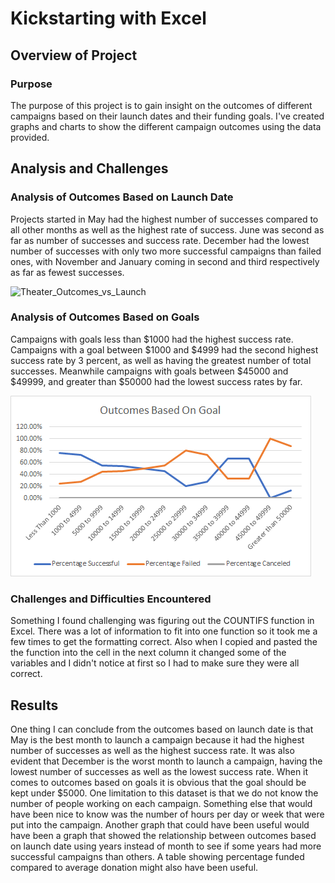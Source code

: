 # Kickstarting with Excel
## Overview of Project
### Purpose
The purpose of this project is to gain insight on the outcomes of different campaigns based on their launch dates and their funding goals. I've created graphs and charts to show the different campaign outcomes using the data provided. 
## Analysis and Challenges
### Analysis of Outcomes Based on Launch Date
Projects started in May had the highest number of successes compared to all other months as well as the highest rate of success. June was second as far as number of successes and success rate. December had the lowest number of successes with only two more successful campaigns than failed ones, with November and January coming in second and third respectively as far as fewest successes.

![Theater_Outcomes_vs_Launch](C/Users/Jarred/Desktop/ClassWork/CrowdFundingAnalysis/Resources/Theater_Outcomes_vs_Launch.png)

### Analysis of Outcomes Based on Goals
Campaigns with goals less than $1000 had the highest success rate. Campaigns with a goal between $1000 and $4999 had the second highest success rate by 3 percent, as well as having the greatest number of total successes. Meanwhile campaigns with goals between $45000 and $49999, and greater than $50000 had the lowest success rates by far.

![Outcomes_vs_Goals](Resources/Outcomes_vs_Goals.png)

### Challenges and Difficulties Encountered
Something I found challenging was figuring out the COUNTIFS function in Excel. There was a lot of information to fit into one function so it took me a few times to get the formatting correct. Also when I copied and pasted the the function into the cell in the next column it changed some of the variables and I didn't notice at first so I had to make sure they were all correct.
## Results
One thing I can conclude from the outcomes based on launch date is that May is the best month to launch a campaign because it had the highest number of successes as well as the highest success rate. It was also evident that December is the worst month to launch a campaign, having the lowest number of successes as well as the lowest success rate.
When it comes to outcomes based on goals it is obvious that the goal should be kept under $5000.
One limitation to this dataset is that we do not know the number of people working on each campaign. Something else that would have been nice to know was the number of hours per day or week that were put into the campaign.
Another graph that could have been useful would have been a graph that showed the relationship between outcomes based on launch date using years instead of month to see if some years had more successful campaigns than others. A table showing percentage funded compared to average donation might also have been useful.
